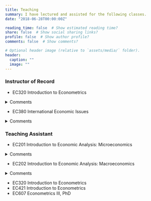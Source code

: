 ```yaml
---
title: Teaching
summary: I have lectured and assisted for the following classes.
date: "2018-06-28T00:00:00Z"

reading_time: false  # Show estimated reading time?
share: false  # Show social sharing links?
profile: false  # Show author profile?
comments: false  # Show comments?

# Optional header image (relative to `assets/media/` folder).
header:
  caption: ""
  image: ""
---
```


### Instructor of Record<br>

* EC320 Introduction to Econometrics
<details>
           <summary>Comments</summary>
           <p></br>12/41 responses across two surveys. End of term comments included:
           
*"Professor was extremely helpful and communicative throughout the entire term. Cared about students"*<br>
*"This is by far the best class I've ever had. Please go into academe ... we need professors like you."*<br>
*"Though I have criticisms of the course, I want to also acknowledge Philip's readiness to adapt to feedback from students. Following the midterm course evaluation, he made changes which positively impacted the class based on student suggestions. His willingness to listen to students and hear our concerns was beneficial, and I feel that it was a strength of his (along with individual support in course material)."*<br>
*"The instructor is always more than willing to help with a problem no matter the question or time. That is incredibly important to my learning in this course."*<br>
*"Instructor very helpful, always willing to communicate and help."*<br>
*"It would be nice if course material better prepared us for problem sets/quizzes."*<br>
*"The lectures could move quite a bit faster and cover more material."*<br>
*"Lectures are taught too fast to write notes. Instructions for assignments are hard to interpret. Communication needs to be better with the lab assistant on teaching R."*<br>
*"I have experienced a lot of accessibility problems in terms of technology with the course."*<br>
*"I've never had an instructor before who coupled so well being incredibly kind and accessible and supportive with also challenging me to constantly keep working to improve--whether it's a better data cleaning strategy or piece of code or conceptual understanding (even if Mas-Colell is still beyond me). I learned more in this class than any other class that I've taken, all due to a combination of immense patience and high standards, which combined to both demand and facilitate high-quality work."*<br></p>
         </details>
* EC380 International Economic Issues
<details>
           <summary>Comments</summary>
           <p></br>Forthcoming. End of term comments included:</p>
         </details>
         
### Teaching Assistant<br>

* EC201 Introduction to Economic Analysis: Microeconomics
<details>
           <summary>Comments</summary>
           <p></br>16/77 responses across two surveys. End of term comments included:
           
*"The GEs were awesome they really helped with my learning."*<br>
*"Philip is a great guy and very willing to work with you if you ask."*<br>
*"the GE would answer our questions very clearly"*<br>
*"The GE clarified a lot of material that was covered in the lecture, and it was very helpful."*<br>
*"It was helpful to clarify various topics with the GE about the lecture, making a stronger learning experience."*<br></p>
         </details>
* EC202 Introduction to Economic Analysis: Macroeconomics
<details>
           <summary>Comments</summary>
           <p></br>31/153 responses across two surveys. End of term comments included:

*"Philip is the biggest reason I am changing to an economics major. He has been insightful and very kind."*<br>
*"I like how they check if we are doing okay during each activity on the discussion sheets and tries to explain some concepts better if there is difficulty."*<br>
*"Philip is very good at giving feedback and promoting learning through conversation."*<br>
*"You're doing a great job, I love being in your class"*<br>
*"This GE was very good at explaining tougher concepts, I always left class feeling confident."*<br>
*"Philip described and explained all components for the class very well and was very helpful"*<br>
*"Philip explained concepts really well and always walked around to ask if we needed help or had any questions throughout the discussion."*<br>
*"The instructor is patient and answers every question I ask.*<br>
*"He's perfect."*<br>
*"This discussion section was very well structured, and everything else listed above, from my view didn’t need any improvement"*</p>
         </details>
* EC320 Introduction to Econometrics
* EC421 Introduction to Econometrics
* EC607 Econometrics III, PhD

